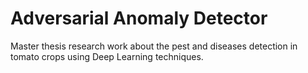 # Adversarial Anomaly Detector
Master thesis research work about the pest and diseases detection in tomato crops using Deep Learning techniques.
